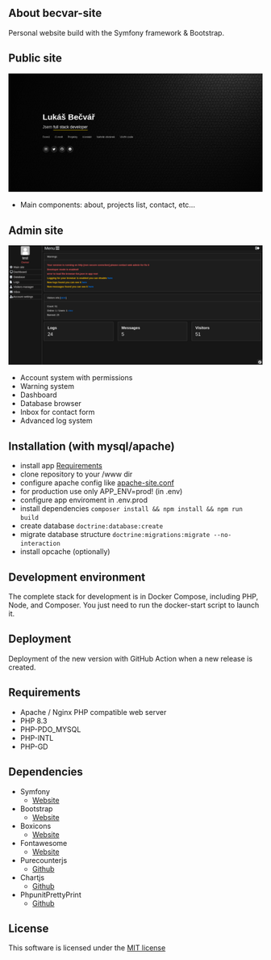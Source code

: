 ## About becvar-site
Personal website build with the Symfony framework & Bootstrap.

## Public site
![Homepage](.github/images/public-page.png)
- Main components: about, projects list, contact, etc...

## Admin site
![Dashboard](.github/images/admin-dashboard.png)
- Account system with permissions
- Warning system
- Dashboard
- Database browser
- Inbox for contact form
- Advanced log system

## Installation (with mysql/apache)
- install app [Requirements](#requirements)
- clone repository to your /www dir
- configure apache config like [apache-site.conf](./docker/configs/apache-site.conf)
- for production use only APP_ENV=prod! (in .env)
- configure app enviroment in .env.prod
- install dependencies `composer install && npm install && npm run build`
- create database `doctrine:database:create`
- migrate database structure `doctrine:migrations:migrate --no-interaction`
- install opcache (optionally)

## Development environment
The complete stack for development is in Docker Compose, including PHP, Node, and Composer. You just need to run the docker-start script to launch it.

## Deployment
Deployment of the new version with GitHub Action when a new release is created.

## Requirements
- Apache / Nginx PHP compatible web server
- PHP 8.3
- PHP-PDO_MYSQL
- PHP-INTL
- PHP-GD

## Dependencies
* Symfony
   * [Website](https://symfony.com/)   
* Bootstrap
   * [Website](https://getbootstrap.com/)
* Boxicons
   * [Website](https://boxicons.com/)
* Fontawesome
   * [Website](https://fontawesome.com)
* Purecounterjs
   * [Github](https://github.com/srexi/purecounterjs)
* Chartjs
   * [Github](https://github.com/chartjs/Chart.js)
* PhpunitPrettyPrint
   * [Github](https://github.com/indentno/phpunit-pretty-print)
   
## License
This software is licensed under the [MIT license](https://github.com/lukasbecvar/becvar-site/blob/main/LICENSE)

